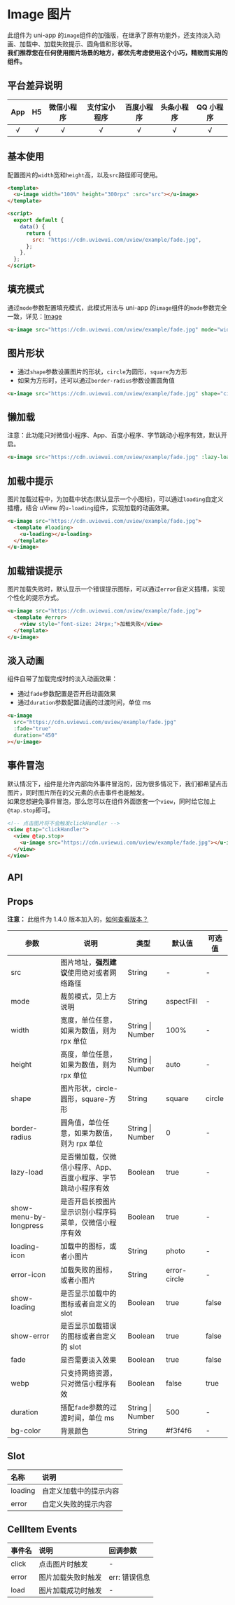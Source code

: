 # Image 图片 <to-api/>

<demo-model url="/pages/componentsB/image/index"></demo-model>

此组件为 uni-app 的`image`组件的加强版，在继承了原有功能外，还支持淡入动画、加载中、加载失败提示、圆角值和形状等。  
**我们推荐您在任何使用图片场景的地方，都优先考虑使用这个小巧，精致而实用的组件。**

## 平台差异说明

| App | H5  | 微信小程序 | 支付宝小程序 | 百度小程序 | 头条小程序 | QQ 小程序 |
| :-: | :-: | :--------: | :----------: | :--------: | :--------: | :-------: |
|  √  |  √  |     √      |      √       |     √      |     √      |     √     |

## 基本使用

配置图片的`width`宽和`height`高，以及`src`路径即可使用。

```html
<template>
  <u-image width="100%" height="300rpx" :src="src"></u-image>
</template>

<script>
  export default {
    data() {
      return {
        src: "https://cdn.uviewui.com/uview/example/fade.jpg",
      };
    },
  };
</script>
```

## 填充模式

通过`mode`参数配置填充模式，此模式用法与 uni-app 的`image`组件的`mode`参数完全一致，详见：[Image](https://uniapp.dcloud.io/component/image)

```html
<u-image src="https://cdn.uviewui.com/uview/example/fade.jpg" mode="widthFix"></u-image>
```

## 图片形状

- 通过`shape`参数设置图片的形状，`circle`为圆形，`square`为方形
- 如果为方形时，还可以通过`border-radius`参数设置圆角值

```html
<u-image src="https://cdn.uviewui.com/uview/example/fade.jpg" shape="circle"></u-image>
```

## 懒加载

注意：此功能只对微信小程序、App、百度小程序、字节跳动小程序有效，默认开启。

```html
<u-image src="https://cdn.uviewui.com/uview/example/fade.jpg" :lazy-load="true"></u-image>
```

## 加载中提示

图片加载过程中，为加载中状态(默认显示一个小图标)，可以通过`loading`自定义插槽，结合 uView 的`u-loading`组件，实现加载的动画效果。

```html
<u-image src="https://cdn.uviewui.com/uview/example/fade.jpg">
  <template #loading>
    <u-loading></u-loading>
  </template>
</u-image>
```

## 加载错误提示

图片加载失败时，默认显示一个错误提示图标，可以通过`error`自定义插槽，实现个性化的提示方式。

```html
<u-image src="https://cdn.uviewui.com/uview/example/fade.jpg">
  <template #error>
    <view style="font-size: 24rpx;">加载失败</view>
  </template>
</u-image>
```

## 淡入动画

组件自带了加载完成时的淡入动画效果：

- 通过`fade`参数配置是否开启动画效果
- 通过`duration`参数配置动画的过渡时间，单位 ms

```html
<u-image
  src="https://cdn.uviewui.com/uview/example/fade.jpg"
  :fade="true"
  duration="450"
></u-image>
```

## 事件冒泡

默认情况下，组件是允许内部向外事件冒泡的，因为很多情况下，我们都希望点击图片，同时图片所在的父元素的点击事件也能触发。  
如果您想避免事件冒泡，那么您可以在组件外面嵌套一个`view`，同时给它加上`@tap.stop`即可。

```html
<!-- 点击图片将不会触发clickHandler -->
<view @tap="clickHandler">
  <view @tap.stop>
    <u-image src="https://cdn.uviewui.com/uview/example/fade.jpg"></u-image>
  </view>
</view>
```

## API

## Props

**注意：** 此组件为 1.4.0 版本加入的，[如何查看版本？](/zh/components/install.html)

| 参数                            | 说明                                                          | 类型             | 默认值       | 可选值 |
| ------------------------------- | ------------------------------------------------------------- | ---------------- | ------------ | ------ |
| src                             | 图片地址，**强烈建议**使用绝对或者网络路径                    | String           | -            | -      |
| mode                            | 裁剪模式，见上方说明                                          | String           | aspectFill   | -      |
| width                           | 宽度，单位任意，如果为数值，则为 rpx 单位                     | String \| Number | 100%         | -      |
| height                          | 高度，单位任意，如果为数值，则为 rpx 单位                     | String \| Number | auto         | -      |
| shape                           | 图片形状，circle-圆形，square-方形                            | String           | square       | circle |
| border-radius                   | 圆角值，单位任意，如果为数值，则为 rpx 单位                   | String \| Number | 0            | -      |
| lazy-load                       | 是否懒加载，仅微信小程序、App、百度小程序、字节跳动小程序有效 | Boolean          | true         | -      |
| show-menu-by-longpress          | 是否开启长按图片显示识别小程序码菜单，仅微信小程序有效        | Boolean          | true         | -      |
| loading-icon                    | 加载中的图标，或者小图片                                      | String           | photo        | -      |
| error-icon                      | 加载失败的图标，或者小图片                                    | String           | error-circle | -      |
| show-loading                    | 是否显示加载中的图标或者自定义的 slot                         | Boolean          | true         | false  |
| show-error                      | 是否显示加载错误的图标或者自定义的 slot                       | Boolean          | true         | false  |
| fade                            | 是否需要淡入效果                                              | Boolean          | true         | false  |
| webp                            | 只支持网络资源，只对微信小程序有效                            | Boolean          | false        | true   |
| duration                        | 搭配`fade`参数的过渡时间，单位 ms                             | String \| Number | 500          | -      |
| bg-color | 背景颜色                                                      | String           | #f3f4f6      | -      |

## Slot

| 名称    | 说明                   |
| :------ | :--------------------- |
| loading | 自定义加载中的提示内容 |
| error   | 自定义失败的提示内容   |

## CellItem Events

| 事件名 | 说明               | 回调参数      |
| :----- | :----------------- | :------------ |
| click  | 点击图片时触发     | -             |
| error  | 图片加载失败时触发 | err: 错误信息 |
| load   | 图片加载成功时触发 | -             |

<style scoped>
h3[id=slot] + table thead tr th:nth-child(2){
	width: 50%;
}
</style>
